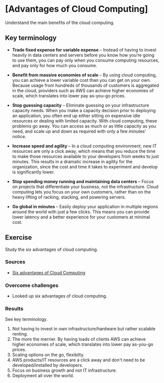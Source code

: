 # [Advantages of Cloud Computing]
Understand the main benefits of the cloud computing.

## Key terminology
- **Trade fixed expense for variable expense** – Instead of having to invest heavily in data centers and servers before you know how you’re going to use them, you can pay only when you consume computing resources, and pay only for how much you consume.

- **Benefit from massive economies of scale** – By using cloud computing, you can achieve a lower variable cost than you can get on your own. Because usage from hundreds of thousands of customers is aggregated in the cloud, providers such as AWS can achieve higher economies of scale, which translates into lower pay as-you-go prices.

- **Stop guessing capacity** – Eliminate guessing on your infrastructure capacity needs. When you make a capacity decision prior to deploying an application, you often end up either sitting on expensive idle resources or dealing with limited capacity. With cloud computing, these problems go away. You can access as much or as little capacity as you need, and scale up and down as required with only a few minutes’ notice.

- **Increase speed and agility** – In a cloud computing environment, new IT resources are only a click away, which means that you reduce the time to make those resources available to your developers from weeks to just minutes. This results in a dramatic increase in agility for the organization, since the cost and time it takes to experiment and develop is significantly lower.

- **Stop spending money running and maintaining data centers** – Focus on projects that differentiate your business, not the infrastructure. Cloud computing lets you focus on your own customers, rather than on the heavy lifting of racking, stacking, and powering servers.

- **Go global in minutes** – Easily deploy your application in multiple regions around the world with just a few clicks. This means you can provide lower latency and a better experience for your customers at minimal cost.

## Exercise
Study the six advantages of cloud computing.

### Sources
- [Six advantages of Cloud Computing](https://docs.aws.amazon.com/whitepapers/latest/aws-overview/six-advantages-of-cloud-computing.html)

### Overcome challenges
- Looked up six advantages of cloud computing. 
  
### Results
See key terminology.
1. Not having to invest in own infrastructure/hardware but rather scalable renting.
2. The more the merrier. By having loads of clients AWS can achieve higher economies of scale, which translates into lower pay as-you-go prices.
3. Scaling options on the go, flexibilty.
4. AWS products/IT resources are a click away and don't need to be developed/installed by developers.
5. Focus on business growth and not IT infrastructure.
6. Deployment all over the world. 
